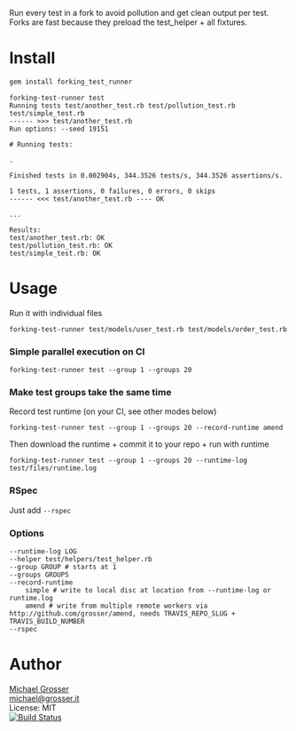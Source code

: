 Run every test in a fork to avoid pollution and get clean output per test.
Forks are fast because they preload the test_helper + all fixtures.

Install
=======

```Bash
gem install forking_test_runner
```

```
forking-test-runner test
Running tests test/another_test.rb test/pollution_test.rb test/simple_test.rb
------ >>> test/another_test.rb
Run options: --seed 19151

# Running tests:

.

Finished tests in 0.002904s, 344.3526 tests/s, 344.3526 assertions/s.

1 tests, 1 assertions, 0 failures, 0 errors, 0 skips
------ <<< test/another_test.rb ---- OK

...

Results:
test/another_test.rb: OK
test/pollution_test.rb: OK
test/simple_test.rb: OK
```

Usage
=====

Run it with individual files

```
forking-test-runner test/models/user_test.rb test/models/order_test.rb
```

### Simple parallel execution on CI

```
forking-test-runner test --group 1 --groups 20
```

### Make test groups take the same time

Record test runtime (on your CI, see other modes below)

```
forking-test-runner test --group 1 --groups 20 --record-runtime amend
```

Then download the runtime + commit it to your repo + run with runtime

```
forking-test-runner test --group 1 --groups 20 --runtime-log test/files/runtime.log
```

### RSpec

Just add `--rspec`

### Options

```
--runtime-log LOG
--helper test/helpers/test_helper.rb
--group GROUP # starts at 1
--groups GROUPS
--record-runtime
    simple # write to local disc at location from --runtime-log or runtime.log
    amend # write from multiple remote workers via http://github.com/grosser/amend, needs TRAVIS_REPO_SLUG + TRAVIS_BUILD_NUMBER
--rspec
```

Author
======
[Michael Grosser](http://grosser.it)<br/>
michael@grosser.it<br/>
License: MIT<br/>
[![Build Status](https://travis-ci.org/grosser/forking_test_runner.png)](https://travis-ci.org/grosser/forking_test_runner)
